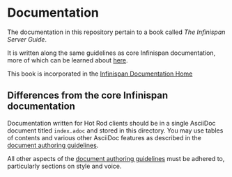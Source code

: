 # Documentation

The documentation in this repository pertain to a book called
_The Infinispan Server Guide_.

It is written along the same guidelines as core Infinispan documentation,
more of which can be learned about [here](https://github.com/infinispan/infinispan/blob/6.0.x/documentation/README.md).

This book is incorporated in the [Infinispan Documentation Home](http://infinispan.org/documentation)

## Differences from the core Infinispan documentation

Documentation written for Hot Rod clients should be in a single AsciiDoc
document titled `index.adoc` and stored in this directory.
You may use tables of contents and various other AsciiDoc features as 
described in the [document authoring guidelines](http://infinispan.org/docs/6.0.x/contributing/contributing.html#_writing_documentation_and_faqs).

All other aspects of the [document authoring guidelines](http://infinispan.org/docs/6.0.x/contributing/contributing.html#_writing_documentation_and_faqs)
must be adhered to, particularly sections on style and voice.
